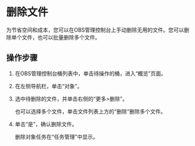 # 删除文件<a name="zh-cn_topic_0045829053"></a>

为节省空间和成本，您可以在OBS管理控制台上手动删除无用的文件。您可以删除单个文件，也可以批量删除多个文件。

## 操作步骤<a name="sbce25240b91d49e2a0d7b514a73a7da9"></a>

1.  在OBS管理控制台桶列表中，单击待操作的桶，进入“概览”页面。
2.  在左侧导航栏，单击“对象”。
3.  选中待删除的文件，并单击右侧的“更多\>删除”。

    也可以选择多个文件，单击文件列表上方的“删除”删除多个文件。

4.  单击“是”，确认删除文件。

    删除对象任务在“任务管理”中显示。



